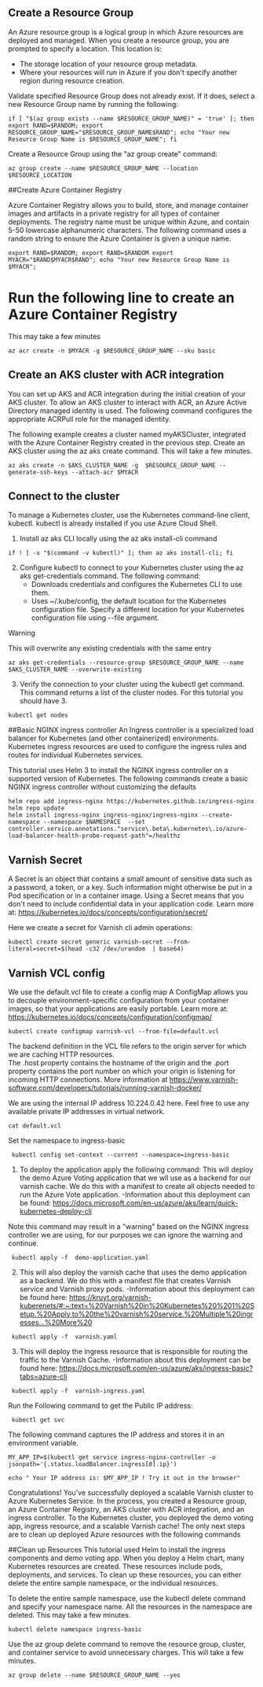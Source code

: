 ## Create a Resource Group
An Azure resource group is a logical group in which Azure resources are deployed and managed. When you create a resource group, you are prompted to specify a location. This location is:
  - The storage location of your resource group metadata.
  - Where your resources will run in Azure if you don't specify another region during resource creation.

Validate specified Resource Group does not already exist. If it does, select a new Resource Group name by running the following:

```
if [ "$(az group exists --name $RESOURCE_GROUP_NAME)" = 'true' ]; then export RAND=$RANDOM; export RESOURCE_GROUP_NAME="$RESOURCE_GROUP_NAME$RAND"; echo "Your new Resource Group Name is $RESOURCE_GROUP_NAME"; fi
```

Create a Resource Group using the "az group create" command:
```
az group create --name $RESOURCE_GROUP_NAME --location $RESOURCE_LOCATION
```


##Create Azure Container Registry

Azure Container Registry allows you to build, store, and manage container images and artifacts in a private registry for all types of container deployments.
The registry name must be unique within Azure, and contain 5-50 lowercase alphanumeric characters. 
The following command uses a random string to ensure the Azure Container is given a unique name. 
```
export RAND=$RANDOM; export RAND=$RANDOM export MYACR="$RAND$MYACR$RAND"; echo "Your new Resource Group Name is $MYACR"; 
```

# Run the following line to create an Azure Container Registry 
This may take a few minutes
```
az acr create -n $MYACR -g $RESOURCE_GROUP_NAME --sku basic
```

## Create an AKS cluster with ACR integration

You can set up AKS and ACR integration during the initial creation of your AKS cluster. 
To allow an AKS cluster to interact with ACR, an Azure Active Directory managed identity is used. 
The following command configures the appropriate ACRPull role for the managed identity.


The following example creates a cluster named myAKSCluster, integrated with the Azure Container Registry created in the previous step.
Create an AKS cluster using the az aks create command. This will take a few minutes.

```
az aks create -n $AKS_CLUSTER_NAME -g  $RESOURCE_GROUP_NAME --generate-ssh-keys --attach-acr $MYACR
```
## Connect to the cluster
To manage a Kubernetes cluster, use the Kubernetes command-line client, kubectl. kubectl is already installed if you use Azure Cloud Shell. 
1. Install az aks CLI locally using the az aks install-cli command

```
if ! [ -x "$(command -v kubectl)" ]; then az aks install-cli; fi
```

2. Configure kubectl to connect to your Kubernetes cluster using the az aks get-credentials command. The following command:
    - Downloads credentials and configures the Kubernetes CLI to use them.
    - Uses ~/.kube/config, the default location for the Kubernetes configuration file. Specify a different location for your Kubernetes configuration file using --file argument. 

> [!WARNING]
> This will overwrite any existing credentials with the same entry

```
az aks get-credentials --resource-group $RESOURCE_GROUP_NAME --name $AKS_CLUSTER_NAME --overwrite-existing
```

3. Verify the connection to your cluster using the kubectl get command. This command returns a list of the cluster nodes. For this tutorial you should have 3.  

```
kubectl get nodes
```


##Basic NGINX ingress controller 
An Ingress controller is a specialized load balancer for Kubernetes (and other containerized) environments. Kubernetes ingress resources are used to configure the ingress rules and routes for individual Kubernetes services.

This tutorial uses Helm 3 to install the NGINX ingress controller on a supported version of Kubernetes.
The following commands create a basic NGINX ingress controller without customizing the defaults
```
helm repo add ingress-nginx https://kubernetes.github.io/ingress-nginx
helm repo update
helm install ingress-nginx ingress-nginx/ingress-nginx --create-namespace --namespace $NAMESPACE  --set controller.service.annotations."service\.beta\.kubernetes\.io/azure-load-balancer-health-probe-request-path"=/healthz
```



## Varnish Secret 
A Secret is an object that contains a small amount of sensitive data such as a password, a token, or a key. Such information might otherwise be put in a Pod specification or in a container image. 
Using a Secret means that you don't need to include confidential data in your application code. Learn more at: https://kubernetes.io/docs/concepts/configuration/secret/

Here we create a secret for Varnish cli admin operations:
``` 
kubectl create secret generic varnish-secret --from-literal=secret=$(head -c32 /dev/urandom  | base64)
```

## Varnish VCL config 
We use the default.vcl file to create a config map A ConfigMap allows you to decouple environment-specific configuration from your container images, 
so that your applications are easily portable. Learn more at: https://kubernetes.io/docs/concepts/configuration/configmap/
```
kubectl create configmap varnish-vcl --from-file=default.vcl
```

The backend definition in the VCL file refers to the origin server for which we are caching HTTP resources.  
The .host property contains the hostname of the origin and the .port property contains the port number on which your origin is listening for incoming HTTP connections.
More information at https://www.varnish-software.com/developers/tutorials/running-varnish-docker/

We are using the internal IP address 10.224.0.42 here. Feel free to use any available private IP addresses in virtual network.
```
cat default.vcl 
```

Set the namespace to ingress-basic 
```
 kubectl config set-context --current --namespace=ingress-basic
 ```

1. To deploy the application apply the following command: 
This will deploy the demo Azure Voting application that we wll use as a backend for our varnish cache.
We do this with a manifest to create all objects needed to run the Azure Vote application. 
                -Information about this deployment can be found: https://docs.microsoft.com/en-us/azure/aks/learn/quick-kubernetes-deploy-cli
                
Note this command may result in a "warning" based on the NGINX ingress controller we are using, for our purposes we can ignore the warning and continue. 
```
 kubectl apply -f  demo-application.yaml
```
2. This will also deploy the varnish cache that uses the demo application as a backend. 
We do this with a manifest file that creates Varnish service and Varnish proxy pods. 
                -Information about this deployment can be found here: https://kruyt.org/varnish-kuberenets/#:~:text=%20Varnish%20in%20Kubernetes%20%201%20Setup.%20Apply,to%20the%20varnish%20service.%20Multiple%20ingresses...%20More%20
```
 kubectl apply -f  varnish.yaml
```
3. This will deploy the ingress resource that is responsible for routing the traffic to the Varnish Cache. 
                 -Information about this deployment can be found here: https://docs.microsoft.com/en-us/azure/aks/ingress-basic?tabs=azure-cli

```
 kubectl apply -f  varnish-ingress.yaml 
```


Run the Following command to get the Public IP address: 
```
 kubectl get svc
 ```


The following command captures the IP address and stores it in an environment variable.
```
MY_APP_IP=$(kubectl get service ingress-nginx-controller -o jsonpath='{.status.loadBalancer.ingress[0].ip}')
 ```

 ```
 echo " Your IP address is: $MY_APP_IP ! Try it out in the browser"
 ```
Congratulations! You've successfully deployed a scalable Varnish cluster to Azure Kubernetes Service. In the process, you created a Resource group, an Azure Container Registry,
 an AKS cluster with ACR integration, and an ingress controller. To the Kubernetes cluster, you deployed the demo voting app, ingress resource, and a scalable Varnish cache!
 The only next steps are to clean up deployed Azure resources with the following commands

##Clean up Resources 
This tutorial used Helm to install the ingress components and demo voting app. When you deploy a Helm chart, many Kubernetes resources are created. 
These resources include pods, deployments, and services. To clean up these resources, you can either delete the entire sample namespace, or the individual resources.
 

To delete the entire sample namespace, use the kubectl delete command and specify your namespace name. All the resources in the namespace are deleted.
This may take a few minutes. 
```
kubectl delete namespace ingress-basic
 ```

Use the az group delete command to remove the resource group, cluster, and container service to avoid unnecessary charges. 
This will take a few minutes. 
```
az group delete --name $RESOURCE_GROUP_NAME --yes
```